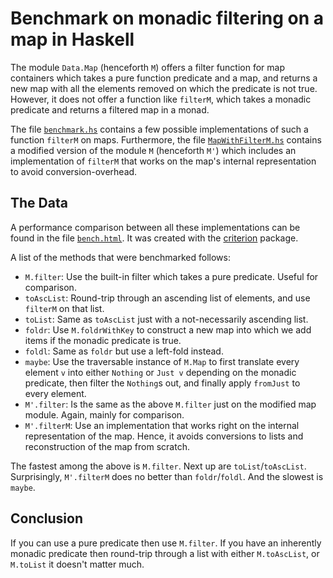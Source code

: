 # Benchmark on monadic filtering on a map in Haskell

The module `Data.Map` (henceforth `M`) offers a filter function for map
containers which takes a pure function predicate and a map, and returns a new
map with all the elements removed on which the predicate is not true. However,
it does not offer a function like `filterM`, which takes a monadic predicate
and returns a filtered map in a monad.

The file [`benchmark.hs`](benchmark.hs) contains a few possible implementations
of such a function `filterM` on maps. Furthermore, the file
[`MapWithFilterM.hs`](MapWithFilterM.hs) contains a modified version of the
module `M` (henceforth `M'`) which includes an implementation of `filterM` that
works on the map's internal representation to avoid conversion-overhead.

## The Data

A performance comparison between all these implementations can be found in the
file
[`bench.html`](http://htmlpreview.github.io/?https://github.com/aherrmann/HaskellMapFilterM/blob/master/bench.html).
It was created with the
[criterion](https://hackage.haskell.org/package/criterion) package.

A list of the methods that were benchmarked follows:

  * `M.filter`: Use the built-in filter which takes a pure predicate. Useful
    for comparison. 
  * `toAscList`: Round-trip through an ascending list of elements, and use
    `filterM` on that list.
  * `toList`: Same as `toAscList` just with a not-necessarily ascending list.
  * `foldr`: Use `M.foldrWithKey` to construct a new map into which we add
    items if the monadic predicate is true.
  * `foldl`: Same as `foldr` but use a left-fold instead.
  * `maybe`: Use the traversable instance of `M.Map` to first translate every
    element `v` into either `Nothing` or `Just v` depending on the monadic
    predicate, then filter the `Nothing`s out, and finally apply `fromJust` to
    every element.
  * `M'.filter`: Is the same as the above `M.filter` just on the modified map
    module. Again, mainly for comparison.
  * `M'.filterM`: Use an implementation that works right on the internal
    representation of the map. Hence, it avoids conversions to lists and
    reconstruction of the map from scratch.

The fastest among the above is `M.filter`. Next up are `toList`/`toAscList`.
Surprisingly, `M'.filterM` does no better than `foldr`/`foldl`. And the slowest
is `maybe`.

## Conclusion

If you can use a pure predicate then use `M.filter`. If you have an inherently
monadic predicate then round-trip through a list with either `M.toAscList`, or
`M.toList` it doesn't matter much.
